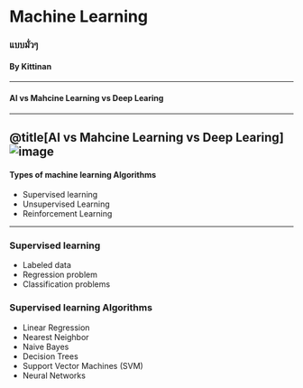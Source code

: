 # Machine Learning

### แบบมั่วๆ

#### By Kittinan

---
#### AI vs Mahcine Learning vs Deep Learing
---
@title[AI vs Mahcine Learning vs Deep Learing]
![image](https://blogs.nvidia.com/wp-content/uploads/2016/07/Deep_Learning_Icons_R5_PNG.jpg.png)
---
#### Types of machine learning Algorithms
- Supervised learning
- Unsupervised Learning
- Reinforcement Learning
---
### Supervised learning
- Labeled data
- Regression problem
- Classification problems

### Supervised learning Algorithms

- Linear Regression
- Nearest Neighbor
- Naive Bayes
- Decision Trees
- Support Vector Machines (SVM)
- Neural Networks
